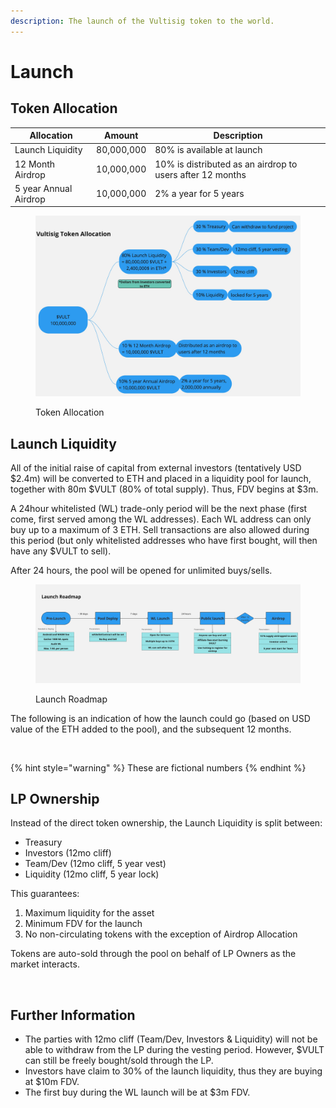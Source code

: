 ```yaml
---
description: The launch of the Vultisig token to the world.
---
```


# Launch

## Token Allocation

| Allocation            | Amount     | Description                                               |
| --------------------- | ---------- | --------------------------------------------------------- |
| Launch Liquidity      | 80,000,000 | 80% is available at launch                                |
| 12 Month Airdrop      | 10,000,000 | 10% is distributed as an airdrop to users after 12 months |
| 5 year Annual Airdrop | 10,000,000 | 2% a year for 5 years                                     |

<figure><img src="../.gitbook/assets/Airdrop VULT allocation (2).jpg" alt=""><figcaption><p>Token Allocation</p></figcaption></figure>

## Launch Liquidity

All of the initial raise of capital from external investors (tentatively USD $2.4m) will be converted to ETH and placed in a liquidity pool for launch, together with 80m $VULT (80% of total supply). Thus, FDV begins at $3m.

A 24hour whitelisted (WL) trade-only period will be the next phase (first come, first served among the WL addresses). Each WL address can only buy up to a maximum of 3 ETH. Sell transactions are also allowed during this period (but only whitelisted addresses who have first bought, will then have any $VULT to sell).

After 24 hours, the pool will be opened for unlimited buys/sells.

<figure><img src="../.gitbook/assets/Vultisig Launch roadmap.jpg" alt=""><figcaption><p>Launch Roadmap</p></figcaption></figure>

The following is an indication of how the launch could go (based on USD value of the ETH added to the pool), and the subsequent 12 months.

<figure><img src="../.gitbook/assets/Launch-10.png" alt=""><figcaption></figcaption></figure>

{% hint style="warning" %}
These are fictional numbers
{% endhint %}

## LP Ownership

Instead of the direct token ownership, the Launch Liquidity is split between:

* Treasury
* Investors (12mo cliff)
* Team/Dev (12mo cliff, 5 year vest)
* Liquidity (12mo cliff, 5 year lock)

This guarantees:

1. Maximum liquidity for the asset
2. Minimum FDV for the launch
3. No non-circulating tokens with the exception of Airdrop Allocation

Tokens are auto-sold through the pool on behalf of LP Owners as the market interacts.

<figure><img src="../.gitbook/assets/Launch-20.png" alt=""><figcaption></figcaption></figure>

## Further Information

* The parties with 12mo cliff (Team/Dev, Investors & Liquidity) will not be able to withdraw from the LP during the vesting period. However, $VULT can still be freely bought/sold through the LP.
* Investors have claim to 30% of the launch liquidity, thus they are buying at $10m FDV.
* The first buy during the WL launch will be at $3m FDV.
